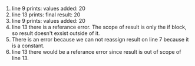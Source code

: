 1. line 9 prints: values added: 20
2. line 13 prints: final result: 20 
3. line 9 prints: values added: 20
4. line 13 there is a referance error. The scope of result is only the if block, so result doesn't exsist outside of it.
5. There is an error because we can not reassign result on line 7 because it is a constant.
6. line 13 there would be a referance error since result is out of scope of line 13. 